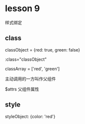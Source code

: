 # lesson 9

样式绑定

## class

classObject = {red: true, green: false}

:class="classObject"

classArray = ['red', 'green']

主动调用的一方叫作父组件

$attrs 父组件属性

## style

styleObject: {color: 'red'}
